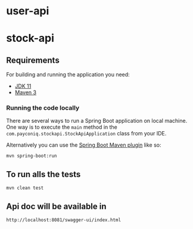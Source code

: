 # user-api

# stock-api
## Requirements

For building and running the application you need:

- [JDK 11]([http://www.oracle.com/technetwork/java/javase/downloads/jdk8-downloads-2133151.html](https://www.oracle.com/java/technologies/downloads/#java11))
- [Maven 3](https://maven.apache.org)




### Running the code locally

There are several ways to run a Spring Boot application on local machine. One way is to execute the `main` method in the `com.payconiq.stockapi.StockApiApplication` class from your IDE.

Alternatively you can use the [Spring Boot Maven plugin](https://docs.spring.io/spring-boot/docs/current/reference/html/build-tool-plugins-maven-plugin.html) like so:

```shell
mvn spring-boot:run
```

## To run alls the tests

```shell
mvn clean test
```

## Api doc will be available in 
```shell
http://localhost:8081/swagger-ui/index.html
```
